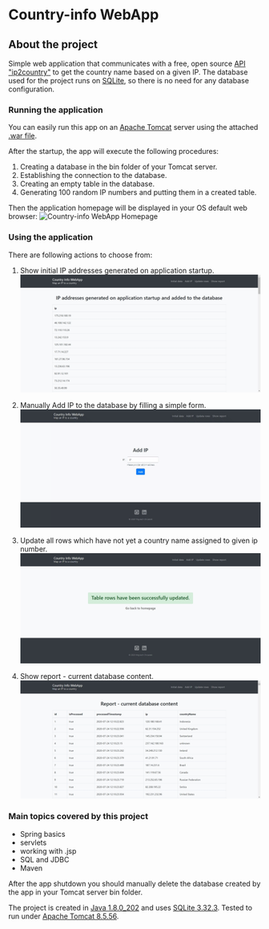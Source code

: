 # Country-info WebApp

## About the project

Simple web application that communicates with a free, open source [API "ip2country"](https://ip2country.info/) to get the country name based on a given IP. The database used for the project runs on [SQLite](https://www.sqlite.org/index.html), so there is no need for any database configuration.

### Running the application
You can easily run this app on an [Apache Tomcat](http://tomcat.apache.org/) server using the attached [.war file](https://github.com/WojciechChrzastek/country-info-web-app/blob/master/target/country-info-web-app-1.0-SNAPSHOT.war?raw=true).

After the startup, the app will execute the following procedures:

1. Creating a database in the bin folder of your Tomcat server.
2. Establishing the connection to the database.
3. Creating an empty table in the database.
4. Generating 100 random IP numbers and putting them in a created table.

Then the application homepage will be displayed in your OS default web browser:
![Country-info WebApp Homepage](https://github.com/WojciechChrzastek/country-info-web-app/blob/master/readme-images/index.gif)

### Using the application
There are following actions to choose from:
1. Show initial IP addresses generated on application startup.
![Country-info WebApp initial IP](https://github.com/WojciechChrzastek/country-info-web-app/blob/master/readme-images/initial.jpg)

2. Manually Add IP to the database by filling a simple form.
![Country-info WebApp initial IP](https://github.com/WojciechChrzastek/country-info-web-app/blob/master/readme-images/addip.gif)

3. Update all rows which have not yet a country name assigned to given ip number.
![Country-info WebApp initial IP](https://github.com/WojciechChrzastek/country-info-web-app/blob/master/readme-images/update.jpg)

4. Show report - current database content.
![Country-info WebApp initial IP](https://github.com/WojciechChrzastek/country-info-web-app/blob/master/readme-images/report.jpg)

### Main topics covered by this project
- Spring basics
- servlets
- working with .jsp
- SQL and JDBC
- Maven

After the app shutdown you should manually delete the database created by the app in your Tomcat server bin folder.

The project is created in [Java 1.8.0_202](https://www.oracle.com/java/technologies/javase/javase8-archive-downloads.html) and uses [SQLite 3.32.3](https://www.sqlite.org/releaselog/3_32_3.html). Tested to run under [Apache Tomcat 8.5.56](https://tomcat.apache.org/download-80.cgi).